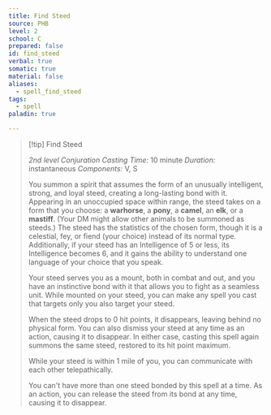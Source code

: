 ```yaml
---
title: Find Steed
source: PHB
level: 2
school: C
prepared: false
id: find_steed
verbal: true
somatic: true
material: false
aliases:
  - spell_find_steed
tags:
  - spell
paladin: true

---
```

>[!tip] Find Steed
>
> *2nd level Conjuration*
> *Casting Time:* 10 minute
> *Duration:* instantaneous
> *Components:* V, S
>
>You summon a spirit that assumes the form of an unusually intelligent, strong, and loyal steed, creating a long-lasting bond with it. Appearing in an unoccupied space within range, the steed takes on a form that you choose: a **warhorse**, a **pony**, a **camel**, an **elk**, or a **mastiff**. (Your DM might allow other animals to be summoned as steeds.) The steed has the statistics of the chosen form, though it is a celestial, fey, or fiend (your choice) instead of its normal type. Additionally, if your steed has an Intelligence of 5 or less, its Intelligence becomes 6, and it gains the ability to understand one language of your choice that you speak.
>
>Your steed serves you as a mount, both in combat and out, and you have an instinctive bond with it that allows you to fight as a seamless unit. While mounted on your steed, you can make any spell you cast that targets only you also target your steed.
>
>When the steed drops to 0 hit points, it disappears, leaving behind no physical form. You can also dismiss your steed at any time as an action, causing it to disappear. In either case, casting this spell again summons the same steed, restored to its hit point maximum.
>
>While your steed is within 1 mile of you, you can communicate with each other telepathically.
>
>You can't have more than one steed bonded by this spell at a time. As an action, you can release the steed from its bond at any time, causing it to disappear.
>

